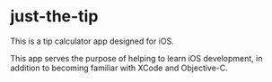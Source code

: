just-the-tip
============

This is a tip calculator app designed for iOS.

This app serves the purpose of helping to learn iOS development, in addition to becoming familiar with XCode 
and Objective-C. 
